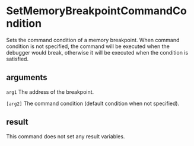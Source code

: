 # SetMemoryBreakpointCommandCondition

Sets the command condition of a memory breakpoint. When command condition is not specified, the command will be executed when the debugger would break, otherwise it will be executed when the condition is satisfied.

## arguments

`arg1` The address of the breakpoint.

`[arg2]` The command condition (default condition when not specified).

## result

This command does not set any result variables.
